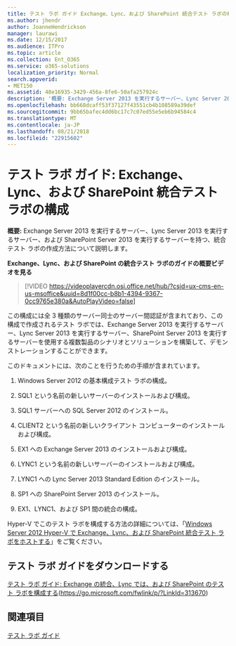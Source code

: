 ```yaml
---
title: テスト ラボ ガイド Exchange、Lync、および SharePoint 統合テスト ラボの構成
ms.author: jhendr
author: JoanneHendrickson
manager: laurawi
ms.date: 12/15/2017
ms.audience: ITPro
ms.topic: article
ms.collection: Ent_O365
ms.service: o365-solutions
localization_priority: Normal
search.appverid:
- MET150
ms.assetid: 48e16935-3429-456a-8fe6-50afa257924c
description: '概要: Exchange Server 2013 を実行するサーバー、Lync Server 2013 を実行するサーバー、および SharePoint Server 2013 を実行するサーバーを持つ、統合テスト ラボの作成方法について説明します。'
ms.openlocfilehash: bb668dcaff53f37127f43551cb4b108589a39def
ms.sourcegitcommit: 9bb65bafec4dd6bc17c7c07ed55e5eb6b94584c4
ms.translationtype: MT
ms.contentlocale: ja-JP
ms.lasthandoff: 08/21/2018
ms.locfileid: "22915602"
---
```

# <a name="test-lab-guide-configure-an-integrated-exchange-lync-and-sharepoint-test-lab"></a>テスト ラボ ガイド: Exchange、Lync、および SharePoint 統合テスト ラボの構成

 **概要:** Exchange Server 2013 を実行するサーバー、Lync Server 2013 を実行するサーバー、および SharePoint Server 2013 を実行するサーバーを持つ、統合テスト ラボの作成方法について説明します。
 
**Exchange、Lync、および SharePoint の統合テスト ラボのガイドの概要ビデオを見る**

> [!VIDEO https://videoplayercdn.osi.office.net/hub/?csid=ux-cms-en-us-msoffice&uuid=8d1f00cc-b8b1-4394-9367-0cc9765e380a&AutoPlayVideo=false]
 
この構成には全 3 種類のサーバー同士のサーバー間認証が含まれており、この構成で作成されるテスト ラボでは、Exchange Server 2013 を実行するサーバー、Lync Server 2013 を実行するサーバー、SharePoint Server 2013 を実行するサーバーを使用する複数製品のシナリオとソリューションを構築して、デモンストレーションすることができます。
  
このドキュメントには、次のことを行うための手順が含まれています。
  
1. Windows Server 2012 の基本構成テスト ラボの構成。
    
2. SQL1 という名前の新しいサーバーのインストールおよび構成。
    
3. SQL1 サーバーへの SQL Server 2012 のインストール。
    
4. CLIENT2 という名前の新しいクライアント コンピューターのインストールおよび構成。
    
5. EX1 への Exchange Server 2013 のインストールおよび構成。
    
6. LYNC1 という名前の新しいサーバーのインストールおよび構成。
    
7. LYNC1 への Lync Server 2013 Standard Edition のインストール。
    
8. SP1 への SharePoint Server 2013 のインストール。
    
9. EX1、LYNC1、および SP1 間の統合の構成。
    
Hyper-V でこのテスト ラボを構成する方法の詳細については、「[Windows Server 2012 Hyper-V で Exchange、Lync、および SharePoint 統合テスト ラボをホストする](https://social.technet.microsoft.com/wiki/contents/articles/18483.hosting-the-integrated-exchange-lync-and-sharepoint-test-lab-with-windows-server-2012-hyper-v.aspx)」をご覧ください。
  
## <a name="download-the-test-lab-guide"></a>テスト ラボ ガイドをダウンロードする

[テスト ラボ ガイド: Exchange の統合、Lync では、および SharePoint のテスト ラボを構成する](https://go.microsoft.com/fwlink/p/?LinkId=313670)(https://go.microsoft.com/fwlink/p/?LinkId=313670)
  
## <a name="see-also"></a>関連項目

[テスト ラボ ガイド](https://go.microsoft.com/fwlink/p/?LinkId=202817)




